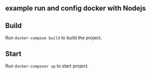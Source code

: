 ## example run and config docker with Nodejs

## Build

Run `docker-compose build` to build the project.

## Start

Run `docker-composer up` to start project.
